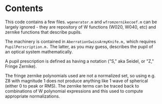 # Contents

This code contains a few files.  `wgenerator.m` and `wfromzernikecoef.m` can be largely ignored - they are repository of W functions (W020, W040, etc) and zernike functions that describe pupils.

The machinery is contained in `AberrationSwissArmyKnife.m,` which requires `PupilPerscription.m.`  The latter, as you may guess, describes the pupil of an optical system mathematically.

A pupil prescription is defined as having a notation ("S," aka Seidel, or "Z," Fringe Zernike).

The fringe zernike polynomials used are not a normalized set, so using e.g. Z8 with magnitude 1 does not produce anything like 1 wave of spherical (either 0 to peak or RMS).  The zernike terms can be traced back to combinations of W polynomial expressions and this used to compute appropriate normalizations.
